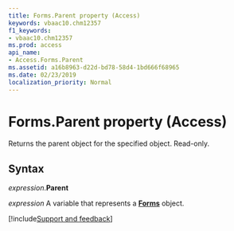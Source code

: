```yaml
---
title: Forms.Parent property (Access)
keywords: vbaac10.chm12357
f1_keywords:
- vbaac10.chm12357
ms.prod: access
api_name:
- Access.Forms.Parent
ms.assetid: a16b8963-d22d-bd78-58d4-1bd666f68965
ms.date: 02/23/2019
localization_priority: Normal
---
```



# Forms.Parent property (Access)

Returns the parent object for the specified object. Read-only.


## Syntax

_expression_.**Parent**

_expression_ A variable that represents a **[Forms](Access.Forms.md)** object.




[!include[Support and feedback](~/includes/feedback-boilerplate.md)]